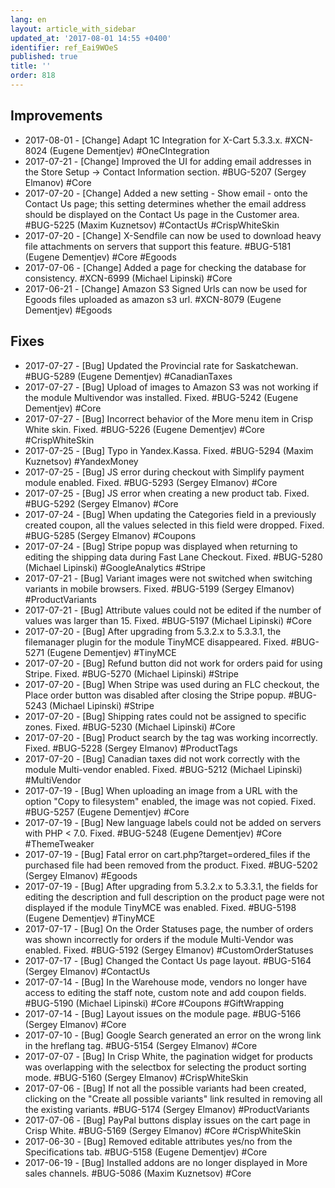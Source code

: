 ```yaml
---
lang: en
layout: article_with_sidebar
updated_at: '2017-08-01 14:55 +0400'
identifier: ref_Eai9WOeS
published: true
title: ''
order: 818
---
```


## Improvements

* 2017-08-01 - [Change] Adapt 1C Integration for X-Cart 5.3.3.x. #XCN-8024 (Eugene Dementjev) #OneCIntegration
* 2017-07-21 - [Change] Improved the UI for adding email addresses in the Store Setup -> Contact Information section. #BUG-5207 (Sergey Elmanov) #Core
* 2017-07-20 - [Change] Added a new setting - Show email - onto the Contact Us page; this setting determines whether the email address should be displayed on the Contact Us page in the Customer area. #BUG-5225 (Maxim Kuznetsov) #ContactUs #CrispWhiteSkin
* 2017-07-20 - [Change] X-Sendfile can now be used to download heavy file attachments on servers that support this feature. #BUG-5181 (Eugene Dementjev) #Core #Egoods
* 2017-07-06 - [Change] Added a page for checking the database for consistency. #XCN-6999 (Michael Lipinski) #Core
* 2017-06-21 - [Change] Amazon S3 Signed Urls can now be used for Egoods files uploaded as amazon s3 url. #XCN-8079 (Eugene Dementjev) #Egoods

## Fixes

* 2017-07-27 - [Bug] Updated the Provincial rate for Saskatchewan. #BUG-5289 (Eugene Dementjev) #CanadianTaxes
* 2017-07-27 - [Bug] Upload of images to Amazon S3 was not working if the module Multivendor was installed. Fixed. #BUG-5242 (Eugene Dementjev) #Core
* 2017-07-27 - [Bug] Incorrect behavior of the More menu item in Crisp White skin. Fixed. #BUG-5226 (Eugene Dementjev) #Core #CrispWhiteSkin
* 2017-07-25 - [Bug] Typo in Yandex.Kassa. Fixed. #BUG-5294 (Maxim Kuznetsov) #YandexMoney
* 2017-07-25 - [Bug] JS error during checkout with Simplify payment module enabled. Fixed. #BUG-5293 (Sergey Elmanov) #Core
* 2017-07-25 - [Bug] JS error when creating a new product tab. Fixed. #BUG-5292 (Sergey Elmanov) #Core
* 2017-07-24 - [Bug] When updating the Categories field in a previously created coupon, all the values selected in this field were dropped. Fixed. #BUG-5285 (Sergey Elmanov) #Coupons
* 2017-07-24 - [Bug] Stripe popup was displayed when returning to editing the shipping data during Fast Lane Checkout. Fixed. #BUG-5280 (Michael Lipinski) #GoogleAnalytics #Stripe
* 2017-07-21 - [Bug] Variant images were not switched when switching variants in mobile browsers. Fixed. #BUG-5199 (Sergey Elmanov) #ProductVariants
* 2017-07-21 - [Bug] Attribute values could not be edited if the number of values was larger than 15. Fixed. #BUG-5197 (Michael Lipinski) #Core
* 2017-07-20 - [Bug] After upgrading from 5.3.2.x to 5.3.3.1, the filemanager plugin for the module TinyMCE disappeared. Fixed. #BUG-5271 (Eugene Dementjev) #TinyMCE
* 2017-07-20 - [Bug] Refund button did not work for orders paid for using Stripe. Fixed. #BUG-5270 (Michael Lipinski) #Stripe
* 2017-07-20 - [Bug] When Stripe was used during an FLC checkout, the Place order button was disabled after closing the Stripe popup. #BUG-5243 (Michael Lipinski) #Stripe
* 2017-07-20 - [Bug] Shipping rates could not be assigned to specific zones. Fixed. #BUG-5230 (Michael Lipinski) #Core
* 2017-07-20 - [Bug] Product search by the tag was working incorrectly. Fixed. #BUG-5228 (Sergey Elmanov) #ProductTags
* 2017-07-20 - [Bug] Canadian taxes did not work correctly with the module Multi-vendor enabled. Fixed. #BUG-5212 (Michael Lipinski) #MultiVendor
* 2017-07-19 - [Bug] When uploading an image from a URL with the option "Copy to filesystem" enabled, the image was not copied. Fixed. #BUG-5257 (Eugene Dementjev) #Core
* 2017-07-19 - [Bug] New language labels could not be added on servers with PHP < 7.0. Fixed. #BUG-5248 (Eugene Dementjev) #Core #ThemeTweaker
* 2017-07-19 - [Bug] Fatal error on cart.php?target=ordered_files if the purchased file had been removed from the product. Fixed. #BUG-5202 (Sergey Elmanov) #Egoods
* 2017-07-19 - [Bug] After upgrading from 5.3.2.x to 5.3.3.1, the fields for editing the description and full description on the product page were not displayed if the module TinyMCE was enabled. Fixed. #BUG-5198 (Eugene Dementjev) #TinyMCE
* 2017-07-17 - [Bug] On the Order Statuses page, the number of orders was shown incorrectly for orders if the module Multi-Vendor was enabled. Fixed. #BUG-5192 (Sergey Elmanov) #CustomOrderStatuses
* 2017-07-17 - [Bug] Changed the Contact Us page layout. #BUG-5164 (Sergey Elmanov) #ContactUs
* 2017-07-14 - [Bug] In the Warehouse mode, vendors no longer have access to editing the staff note, custom note and add coupon fields. #BUG-5190 (Michael Lipinski) #Core #Coupons #GiftWrapping
* 2017-07-14 - [Bug] Layout issues on the module page. #BUG-5166 (Sergey Elmanov) #Core
* 2017-07-10 - [Bug] Google Search generated an error on the wrong link in the hreflang tag. #BUG-5154 (Sergey Elmanov) #Core
* 2017-07-07 - [Bug] In Crisp White, the pagination widget for products was overlapping with the selectbox for selecting the product sorting mode. #BUG-5160 (Sergey Elmanov) #CrispWhiteSkin
* 2017-07-06 - [Bug] If not all the possible variants had been created, clicking on the "Create all possible variants" link resulted in removing all the existing variants. #BUG-5174 (Sergey Elmanov) #ProductVariants
* 2017-07-06 - [Bug] PayPal buttons display issues on the cart page in Crisp White. #BUG-5169 (Sergey Elmanov) #Core #CrispWhiteSkin
* 2017-06-30 - [Bug] Removed editable attributes yes/no from the Specifications tab. #BUG-5158 (Eugene Dementjev) #Core
* 2017-06-19 - [Bug] Installed addons are no longer displayed in More sales channels. #BUG-5086 (Maxim Kuznetsov) #Core
